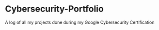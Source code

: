# Cybersecurity-Portfolio
A log of all my projects done during my Google Cybersecurity Certification
